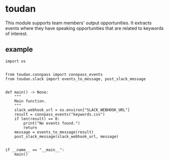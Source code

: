 # toudan

This module supports team members' output opportunities. It extracts events where they have speaking opportunities that are related to keywords of interest.

## example

```
import os


from toudan.connpass import connpass_events
from toudan.slack import events_to_message, post_slack_message


def main() -> None:
    """
    Main function.
    """
    slack_webhook_url = os.environ["SLACK_WEBHOOK_URL"]
    result = connpass_events("keywords.csv")
    if len(result) == 0:
        print("No events found.")
        return
    message = events_to_message(result)
    post_slack_message(slack_webhook_url, message)


if __name__ == "__main__":
    main()

```
